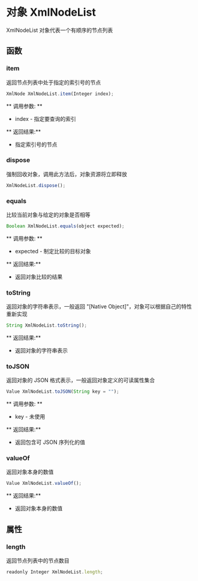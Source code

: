 # 对象 XmlNodeList
XmlNodeList 对象代表一个有顺序的节点列表

## 函数
        
### item
返回节点列表中处于指定的索引号的节点
```JavaScript
XmlNode XmlNodeList.item(Integer index);
```

** 调用参数: **
* index - 指定要查询的索引

** 返回结果:**
* 指定索引号的节点

### dispose
强制回收对象，调用此方法后，对象资源将立即释放
```JavaScript
XmlNodeList.dispose();
```

### equals
比较当前对象与给定的对象是否相等
```JavaScript
Boolean XmlNodeList.equals(object expected);
```

** 调用参数: **
* expected - 制定比较的目标对象

** 返回结果:**
* 返回对象比较的结果

### toString
返回对象的字符串表示，一般返回 &#34;[Native Object]&#34;，对象可以根据自己的特性重新实现
```JavaScript
String XmlNodeList.toString();
```

** 返回结果:**
* 返回对象的字符串表示

### toJSON
返回对象的 JSON 格式表示，一般返回对象定义的可读属性集合
```JavaScript
Value XmlNodeList.toJSON(String key = "");
```

** 调用参数: **
* key - 未使用

** 返回结果:**
* 返回包含可 JSON 序列化的值

### valueOf
返回对象本身的数值
```JavaScript
Value XmlNodeList.valueOf();
```

** 返回结果:**
* 返回对象本身的数值

## 属性
        
### length
返回节点列表中的节点数目
```JavaScript
readonly Integer XmlNodeList.length;
```

